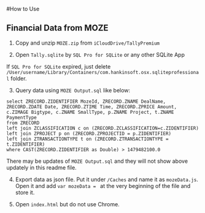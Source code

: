 
#How to Use

## Financial Data from MOZE

1. Copy and unzip `MOZE.zip` from `iCloudDrive/TallyPremium`

2. Open `Tally.sqlite` by `SQL Pro for SQLite` or any other SQLite App

If `SQL Pro for SQLite` expired, just delete `/User/username/Library/Containers/com.hankinsoft.osx.sqliteprofessional` folder. 

3. Query data using `MOZE Output.sql` like below:

```
select ZRECORD.ZIDENTIFIER MozeId, ZRECORD.ZNAME DealName, ZRECORD.ZDATE Date, ZRECORD.ZTIME Time, ZRECORD.ZPRICE Amount, c.ZIMAGE Bigtype, c.ZNAME SmallType, p.ZNAME Project, t.ZNAME PaymentType
from ZRECORD
left join ZCLASSIFICATION c on (ZRECORD.ZCLASSIFICATION=c.ZIDENTIFIER)
left join ZPROJECT p on (ZRECORD.ZPROJECTID = p.ZIDENTIFIER)
left join ZTRANSACTIONTYPE t on (ZRECORD.ZTRANSACTIONTYPE = t.ZIDENTIFIER)
where CAST(ZRECORD.ZIDENTIFIER as Double) > 1479482100.0
```

There may be updates of `MOZE Output.sql` and they will not show above updately in this readme file.

4. Export data as json file. Put it under `/Caches` and name it as `mozeData.js`. Open it and add `var mozeData = ` at the very beginning of the file and store it.

5. Open `index.html` but do not use Chrome.

